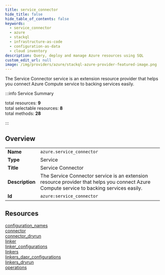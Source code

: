 ```yaml
---
title: service_connector
hide_title: false
hide_table_of_contents: false
keywords:
  - service_connector
  - azure
  - stackql
  - infrastructure-as-code
  - configuration-as-data
  - cloud inventory
description: Query, deploy and manage Azure resources using SQL
custom_edit_url: null
image: /img/providers/azure/stackql-azure-provider-featured-image.png
---
```


The Service Connector service is an extension resource provider that helps you connect Azure Compute service to backing services easily.  
    
:::info Service Summary

<div class="row">
<div class="providerDocColumn">
<span>total resources:&nbsp;<b>9</b></span><br />
<span>total selectable resources:&nbsp;<b>8</b></span><br />
<span>total methods:&nbsp;<b>28</b></span><br />
</div>
</div>

:::

## Overview
<table><tbody>
<tr><td><b>Name</b></td><td><code>azure.service_connector</code></td></tr>
<tr><td><b>Type</b></td><td>Service</td></tr>
<tr><td><b>Title</b></td><td>Service Connector</td></tr>
<tr><td><b>Description</b></td><td>The Service Connector service is an extension resource provider that helps you connect Azure Compute service to backing services easily.</td></tr>
<tr><td><b>Id</b></td><td><code>azure:service_connector</code></td></tr>
</tbody></table>

## Resources
<div class="row">
<div class="providerDocColumn">
<a href="/providers/azure/service_connector/configuration_names/">configuration_names</a><br />
<a href="/providers/azure/service_connector/connector/">connector</a><br />
<a href="/providers/azure/service_connector/connector_dryrun/">connector_dryrun</a><br />
<a href="/providers/azure/service_connector/linker/">linker</a><br />
<a href="/providers/azure/service_connector/linker_configurations/">linker_configurations</a><br />
</div>
<div class="providerDocColumn">
<a href="/providers/azure/service_connector/linkers/">linkers</a><br />
<a href="/providers/azure/service_connector/linkers_dapr_configurations/">linkers_dapr_configurations</a><br />
<a href="/providers/azure/service_connector/linkers_dryrun/">linkers_dryrun</a><br />
<a href="/providers/azure/service_connector/operations/">operations</a><br />
</div>
</div>
